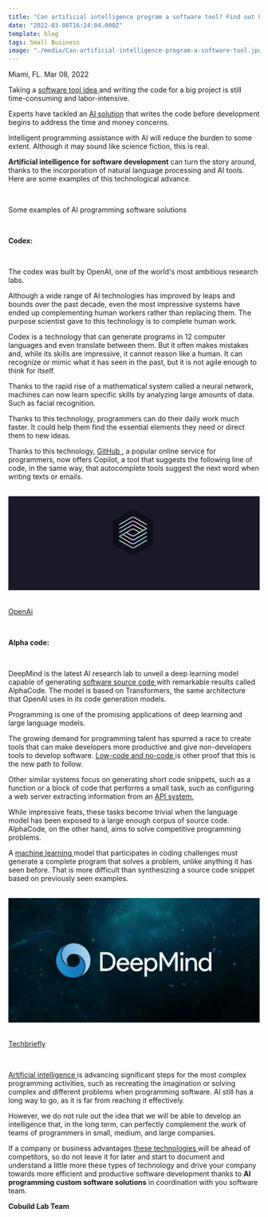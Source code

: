 ```yaml
---
title: "Can artificial intelligence program a software tool? Find out here"
date: "2022-03-08T16:24:04.000Z"
template: blog
tags: Small Business
image: "./media/Can-artificial-intelligence-program-a-software-tool.jpg"
---
```


Miami, FL. Mar 08, 2022


Taking a <a target="_blank" href="https://www.cobuildlab.com/services/"> software tool idea </a> and writing the code for a big project is still time-consuming and labor-intensive. 

Experts have tackled an <a target="_blank" href="https://www.cobuildlab.com/blog/AI-and-machine-learning-trends-to-watch-in-2022/"> AI solution</a> that writes the code before development begins to address the time and money concerns. 

Intelligent programming assistance with AI will reduce the burden to some extent. Although it may sound like science fiction, this is real. 

**Artificial intelligence for software development** can turn the story around, thanks to the incorporation of natural language processing and AI tools. Here are some examples of this technological advance.

<br>

<title-2>Some examples of AI programming software solutions</title-2>

<br>

<title-3>**Codex:**</title-3>

<br>

The codex was built by OpenAI, one of the world's most ambitious research labs.

Although a wide range of AI technologies has improved by leaps and bounds over the past decade, even the most impressive systems have ended up complementing human workers rather than replacing them. The purpose scientist gave to this technology is to complete human work.

Codex is a technology that can generate programs in 12 computer languages and even translate between them. But it often makes mistakes and, while its skills are impressive, it cannot reason like a human. It can recognize or mimic what it has seen in the past, but it is not agile enough to think for itself. 

Thanks to the rapid rise of a mathematical system called a neural network, machines can now learn specific skills by analyzing large amounts of data. Such as facial recognition. 

Thanks to this technology, programmers can do their daily work much faster. It could help them find the essential elements they need or direct them to new ideas. 

Thanks to this technology, <a target="_blank" href="http://github.com/"> GitHub </a>, a popular online service for programmers, now offers Copilot, a tool that suggests the following line of code, in the same way, that autocomplete tools suggest the next word when writing texts or emails.

<br>

<center>

<img src="./media/apha-code.png">

</center>

<br>

<a target="_blank" href="https://openai.com/blog/openai-codex/"> OpenAi </a>

<br>

<title-3>**Alpha code:**</title-3>

<br>

DeepMind is the latest AI research lab to unveil a deep learning model capable of generating <a target="_blank" href="https://www.cobuildlab.com/blog/enterprise-open-source-software-erp-platforms/"> software source code </a> with remarkable results called AlphaCode. The model is based on Transformers, the same architecture that OpenAI uses in its code generation models. 

Programming is one of the promising applications of deep learning and large language models. 

The growing demand for programming talent has spurred a race to create tools that can make developers more productive and give non-developers tools to develop software. <a target="_blank" href="https://www.cobuildlab.com/services/low-code-or-no-code-development"> Low-code and no-code </a> is other proof that this is the new path to follow.

Other similar systems focus on generating short code snippets, such as a function or a block of code that performs a small task, such as configuring a web server extracting information from an <a target="_blank" href="https://www.cobuildlab.com/blog/ideas-to-take-advantage-of-APIs-from-other-platforms-to-generate-useful-software-tools/"> API system. </a> 

While impressive feats, these tasks become trivial when the language model has been exposed to a large enough corpus of source code. AlphaCode, on the other hand, aims to solve competitive programming problems.  

A <a target="_blank" href="https://www.cobuildlab.com/blog/robots-AI-and-machine-learning-for-your-SMB/">  machine learning </a> model that participates in coding challenges must generate a complete program that solves a problem, unlike anything it has seen before. That is more difficult than synthesizing a source code snippet based on previously seen examples.

<br>

<center>

<img src="./media/deep-mind.png">

</center>

<br>

<a target="_blank" href="https://techbriefly.com/2022/02/03/alphacode-ai-from-deepmind-produces-code-at-a-competitive-level/"> Techbriefly </a>

<br>

<a target="_blank" href="https://www.cobuildlab.com/services/artificial-intelligence-development"> Artificial intelligence </a> is advancing significant steps for the most complex programming activities, such as recreating the imagination or solving complex and different problems when programming software. AI still has a long way to go, as it is far from reaching it effectively. 

However, we do not rule out the idea that we will be able to develop an intelligence that, in the long term, can perfectly complement the work of teams of programmers in small, medium, and large companies. 

If a company or business advantages <a target="_blank" href="https://www.cobuildlab.com/services/"> these technologies </a> will be ahead of competitors, so do not leave it for later and start to document and understand a little more these types of technology and drive your company towards more efficient and productive software development thanks to **AI programming custom software solutions** in coordination with you software team. 


**Cobuild Lab Team**

